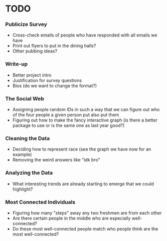 # TODO
 
### Publicize Survey
* Cross-check emails of people who have responded with all emails we have
* Print out flyers to put in the dining halls?
* Other pubbing ideas?

### Write-up
* Better project intro
* Justification for survey questions
* Bios (do we want to change the format?)
 
### The Social Web
* Assigning people random IDs in such a way that we can figure out who of the 
four people a given person put also put them
* Figuring out how to make the fancy interactive graph (is there a better 
package to use or is the same one as last year good?)
 
### Cleaning the Data
* Deciding how to represent race (see the graph we have now for an example)
* Removing the weird answers like "idk bro"
 
### Analyzing the Data
 * What interesting trends are already starting to emerge that we could highlight?
 
### Most Connected Individuals
* Figuring how many "steps" away any two freshmen are from each other
* Are there certain people in the middle who are especially well-connected?
* Do these most well-connected people match who people think are the most 
well-connected?
